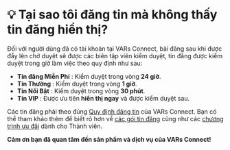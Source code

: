 # 💡 Tại sao tôi đăng tin mà không thấy tin đăng hiển thị?

Đối với người dùng đã có tài khoản tại VARs Connect, bài đăng sau khi được đẩy lên chờ duyệt sẽ được các biên tập viên kiểm duyệt, tin đăng được kiểm duyệt trong giờ làm việc theo quy định như sau:

* **Tin đăng Miễn Phí** : Kiểm duyệt trong vòng **24 giờ**.
* **Tin Thường**              : Kiểm duyệt trong vòng **1 giờ**.
* **Tin Nổi Bật**                : Kiểm duyệt trong vòng **30 phút**.&#x20;
* **Tin VIP**                        : Được ưu tiên **hiển thị ngay** và được kiểm duyệt sau.

Các tin đăng phải theo đúng [Quy định đăng tin](broken-reference) của VARs Connect. Bạn có thể tham khảo thêm để biết rõ hơn về [các gói tin đăng](../chinh-sach-gia-tin-dang.md) cũng như các [chương trình ](broken-reference)[ưu đãi](broken-reference) dành cho Thành viên.

&#x20;                                 **Cảm ơn bạn đã quan tâm đến sản phẩm và dịch vụ của VARs Connect!**
